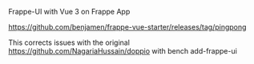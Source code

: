 Frappe-UI with Vue 3 on Frappe App

https://github.com/benjamen/frappe-vue-starter/releases/tag/pingpong

This corrects issues with the original https://github.com/NagariaHussain/doppio with bench add-frappe-ui
